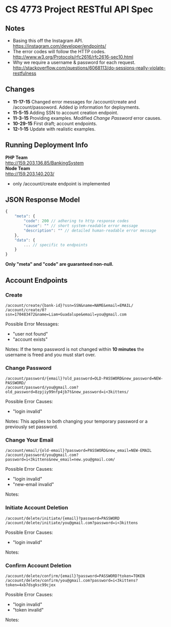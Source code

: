 # CS 4773 Project RESTful API Spec


## Notes
- Basing this off the Instagram API.  
https://instagram.com/developer/endpoints/
- The error codes will follow the HTTP codes.  
http://www.w3.org/Protocols/rfc2616/rfc2616-sec10.html
- Why we require a username & password for each request.  
http://stackoverflow.com/questions/6068113/do-sessions-really-violate-restfulness


## Changes
- **11-17-15** Changed error messages for /account/create and
/account/passoword. Added ip information for deployments.
- **11-5-15** Adding SSN to account creation endpoint.
- **11-3-15** Providing examples. Modified _Change Password_ error causes.
- **10-29-15** First draft; account endpoints.
- **12-1-15** Update with realistic examples.


## Running Deployment Info
**PHP Team**  
http://159.203.136.85/BankingSystem  
**Node Team**  
http://159.203.140.203/  
- only /account/create endpoint is implemented


## JSON Response Model
```js
{
    "meta": {
        "code": 200 // adhering to http response codes
        "cause": "" // short system-readable error message
        "description": "" // detailed human-readable error message
    },
    "data": {
        ... // specific to endpoints
    }
}
```

**Only "meta" and "code" are guaranteed non-null.**


## Account Endpoints
### Create
`/account/create/{bank-id}?ssn=SSN&name=NAME&email=EMAIL/`  
`/account/create/0?ssn=170483472&name=Liam+Guadalupe&email=you@gmail.com`

Possible Error Messages:
- "user not found"
- "account exists"

Notes:
If the temp password is not changed within **10 minutes** the username is freed
and you must start over.

### Change Password
`/account/password/{email}?old_password=OLD-PASSWORD&new_password=NEW-PASSWORD/`  
`/account/password/you@gmail.com?old_password=8zpjiy99nfp4jb7t&new_password=i<3kittens/`

Possible Error Causes:
- "login invalid"

Notes:
This applies to both changing your temporary password or a previously set
password.

### Change Your Email
`/account/email/{old-email}?password=PASSWORD&new_email=NEW-EMAIL`
`/account/password/you@gmail.com?password=i<3kittens&new_email=new.you@gmail.com/`

Possible Error Causes:
- "login invalid"
- "new-email invalid"

Notes:

### Initiate Account Deletion
`/account/delete/initiate/{email}?password=PASSWORD`
`/account/delete/initiate/you@gmail.com?password=i<3kittens`

Possible Error Causes:
- "login invalid"

Notes:

### Confirm Account Deletion
`/account/delete/confirm/{email}?password=PASSWORD?token=TOKEN`
`/account/delete/confirm/you@gmail.com?password=i<3kittens?token=4xb7dsgksc99cjex`

Possible Error Causes:
- "login invalid"
- "token invalid"

Notes:
